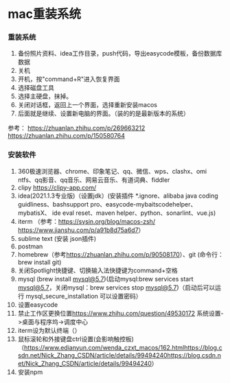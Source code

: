 # mac重装系统

### 重装系统
1. 备份照片资料、idea工作目录，push代码，导出easycode模板，备份数据库数据
2. 关机
3. 开机，按"command+R"进入恢复界面
4. 选择磁盘工具
5. 选择主硬盘，抹掉。
6. 关闭对话框，返回上一个界面，选择重新安装macos
7. 后面就是继续、设置新电脑的界面。（装的的是最新版本的系统）

参考：
<https://zhuanlan.zhihu.com/p/269663212>
<https://zhuanlan.zhihu.com/p/150580764>

### 安装软件
1. 360极速浏览器、chrome、印象笔记、qq、微信、wps、clashx、omi ntfs、qq影音、qq音乐、网易云音乐、有道词典、fiddler
2. clipy <https://clipy-app.com/>
3. idea(2021.1.3专业版)（设置jdk）(安装插件 *.ignore、alibaba java coding guidliness、bashsupport pro、easycode-mybaitscodehelper、
   mybatisX、 ide eval reset、maven helper、python、sonarlint、vue.js) 
4. iterm （参考：<https://sysin.org/blog/macos-zsh/> <https://www.jianshu.com/p/a91b8d75a6d7>）
5. sublime text (安装 json插件)
6. postman
7. homebrew（参考<https://zhuanlan.zhihu.com/p/90508170>）、git (命令行：brew install git)
8. 关闭Spotlight快捷键、切换输入法快捷键为command+空格
9. mysql (brew install mysql@5.7)(启动mysql:brew services start mysql@5.7，关闭mysql：brew services stop mysql@5.7)（启动后可以运行 mysql_secure_installation 可以设置密码）
10. 设置easycode
11. 禁止工作区更换位置<https://www.zhihu.com/question/49530172> 系统设置->桌面与程序坞->调度中心
12. iterm设为默认终端（）
13. 鼠标滚轮和外接键盘ctrl设置(会影响触控板)（<https://www.edianyun.com/wenda_czxt_macos/162.html><https://blog.csdn.net/Nick_Zhang_CSDN/article/details/99494240https://blog.csdn.net/Nick_Zhang_CSDN/article/details/99494240>）
14. 安装npm

